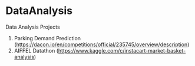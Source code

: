 # DataAnalysis
Data Analysis Projects

1. Parking Demand Prediction (https://dacon.io/en/competitions/official/235745/overview/description)
2. AIFFEL Datathon (https://www.kaggle.com/c/instacart-market-basket-analysis)
